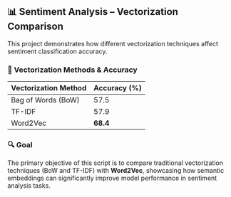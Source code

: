 ## 📊 Sentiment Analysis – Vectorization Comparison

This project demonstrates how different vectorization techniques affect sentiment classification accuracy.

### 🧪 Vectorization Methods & Accuracy

| Vectorization Method | Accuracy (%) |
|----------------------|--------------|
| Bag of Words (BoW)   | 57.5         |
| TF-IDF               | 57.9         |
| Word2Vec             | **68.4**     |

### 🔍 Goal

The primary objective of this script is to compare traditional vectorization techniques (BoW and TF-IDF) with **Word2Vec**, showcasing how semantic embeddings can significantly improve model performance in sentiment analysis tasks.
